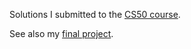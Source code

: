 Solutions I submitted to the [CS50 course](https://cs50.harvard.edu/x/2025/).

See also my [final project](https://github.com/enarve/set).
